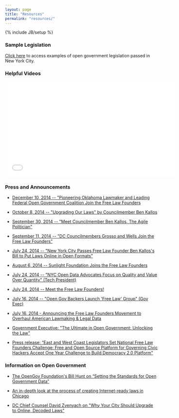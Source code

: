 ```yaml
---
layout: page
title: "Resources"
permalink: "resources/"
---
```

{% include JB/setup %}

### Sample Legislation

[Click here](http://freelawfounders.org/sample-legislation/) to access examples of open government legislation passed in New York City. 


### Helpful Videos

<iframe width="560" height="315" src="//www.youtube.com/embed/qiulQqIuBi8" frameborder="0" allowfullscreen></iframe>


### Press and Announcements

* [December 10, 2014 -- "Pioneering Oklahoma Lawmaker and Leading Federal Open Government Coalition Join the Free Law Founders](http://www.opengovfoundation.org/pioneering-oklahoma-lawmaker-and-leading-federal-open-government-coalition-join-the-free-law-founders/)

* [October 8, 2014 -- "Upgrading Our Laws" by Councilmember Ben Kallos](http://www.cityandstateny.com/2/politics/new-york-city/upgrading-our-laws.html#.VDVqiSldU7v) 

* [September 30, 2014 -- "Meet Councilmember Ben Kallos, The Agile Politician"](http://www.fastcolabs.com/3036094/meet-councilman-ben-kallos-the-agile-politician)

* [September 11, 2014 -- "DC Councilmembers Grosso and Wells Join the Free Law Founders"](http://www.opengovfoundation.org/d-c-council-members-grosso-wells-join-the-free-law-founders/)

* [July 24, 2014 -- "New York City Passes Free Law Founder Ben Kallos's Bill to Put Laws Online in Open Formats"](http://www.benkallos.com/press-release/government-upgrade-nyc-council-passes-legislation-put-law-online-and-expand-city-recor)

* [August 6, 2014 -- Sunlight Foundation Joins the Free Law Founders](http://opengovfoundation.org/sunlight-foundation-joins-the-free-law-founders/)

* [July 24, 2014 -- "NYC Open Data Advocates Focus on Quality and Value Over Quantity" (Tech President)](http://techpresident.com/news/25201/nyc-open-data-advocates-focused-quality-over-quantity)

* [July 24, 2014 -- Meet the Free Law Founders!](http://opengovfoundation.org/meet-the-free-law-founders-coalition/)

* [July 16, 2014 -- "Open Gov Backers Launch 'Free Law' Group" (Gov Exec)](http://www.govexec.com/state-local/2014/07/free-law-founders-open-data-nyc-san-francisco-dc-chicago-boston/88858/)

* [July 16, 2014 - Announcing the Free Law Founders Movement to Overhaul American Lawmaking & Legal Data](http://opengovfoundation.org/nationwide-coalition-of-city-officials-and-civic-technologists-announce-free-law-founders-movement-to-reinvent-u-s-lawmaking/)

* [Government Executive: "The Ultimate in Open Government: Unlocking the Law"](http://www.govexec.com/state-local/2014/07/ultimate-open-government-unlocking-laws/87997/)

* [Press release: “East and West Coast Legislators Set National Free Law Founders Challenge: Free and Open Source Platform for Governing Civic Hackers Accept One Year Challenge to Build Democracy 2.0 Platform"](http://benkallos.com/press-release/east-and-west-coast-legislators-set-national-free-law-founders-challenge-free-and-open)

### Information on Open Government

* [The OpenGov Foundation's Bill Hunt on “Setting the Standards for Open Government Data”](http://www.opengovfoundation.org/setting-the-standards-for-open-government-data/)

* [An in-depth look at the process of creating Internet-ready laws in Chicago](http://www.opengovfoundation.org/the-virtuous-pipeline-producing-chicagos-internet-ready-laws/)

* [DC Chief Counsel David Zvenyach on "Why Your City Should Upgrade to Online, Decoded Laws"](https://www.youtube.com/watch?v=3JKO70wdfb8)
